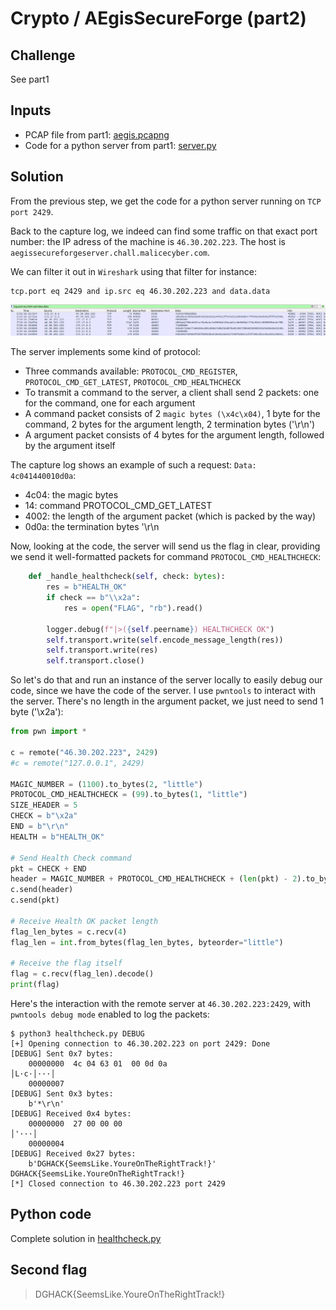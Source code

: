 # Crypto / AEgisSecureForge (part2)

## Challenge
See part1

## Inputs
- PCAP file from part1: [aegis.pcapng](./aegis.pcapng)
- Code for a python server from part1: [server.py](./server.py)

## Solution
From the previous step, we get the code for a python server running on `TCP port 2429`.

Back to the capture log, we indeed can find some traffic on that exact port number: the IP adress of the machine is `46.30.202.223`. The host is `aegissecureforgeserver.chall.malicecyber.com`.

We can filter it out in `Wireshark` using that filter for instance:
```
tcp.port eq 2429 and ip.src eq 46.30.202.223 and data.data
```

![port_2429.png](port_2429.png)

The server implements some kind of protocol:
- Three commands available: `PROTOCOL_CMD_REGISTER`, `PROTOCOL_CMD_GET_LATEST`, `PROTOCOL_CMD_HEALTHCHECK`
- To transmit a command to the server, a client shall send 2 packets: one for the command, one for each argument
- A command packet consists of 2 `magic bytes (\x4c\x04)`, 1 byte for the command, 2 bytes for the argument length, 2 termination bytes ('\r\n')
- A argument packet consists of 4 bytes for the argument length, followed by the argument itself

The capture log shows an example of such a request: `Data: 4c041440010d0a`:
- 4c04: the magic bytes
- 14: command PROTOCOL_CMD_GET_LATEST
- 4002: the length of the argument packet (which is packed by the way)
- 0d0a: the termination bytes '\r\n

Now, looking at the code, the server will send us the flag in clear, providing we send it well-formatted packets for command `PROTOCOL_CMD_HEALTHCHECK`:
```python
    def _handle_healthcheck(self, check: bytes):
        res = b"HEALTH_OK"
        if check == b"\\x2a":
            res = open("FLAG", "rb").read()

        logger.debug(f"|>({self.peername}) HEALTHCHECK OK")
        self.transport.write(self.encode_message_length(res))
        self.transport.write(res)
        self.transport.close()
```

So let's do that and run an instance of the server locally to easily debug our code, since we have the code of the server. I use `pwntools` to interact with the server. There's no length in the argument packet, we just need to send 1 byte ('\x2a'):

```python
from pwn import *

c = remote("46.30.202.223", 2429)
#c = remote("127.0.0.1", 2429)

MAGIC_NUMBER = (1100).to_bytes(2, "little")
PROTOCOL_CMD_HEALTHCHECK = (99).to_bytes(1, "little")
SIZE_HEADER = 5
CHECK = b"\x2a"
END = b"\r\n"
HEALTH = b"HEALTH_OK"

# Send Health Check command
pkt = CHECK + END
header = MAGIC_NUMBER + PROTOCOL_CMD_HEALTHCHECK + (len(pkt) - 2).to_bytes(2, "little") + END
c.send(header)
c.send(pkt)

# Receive Health OK packet length
flag_len_bytes = c.recv(4)
flag_len = int.from_bytes(flag_len_bytes, byteorder="little")

# Receive the flag itself
flag = c.recv(flag_len).decode()
print(flag)
```

Here's the interaction with the remote server at `46.30.202.223:2429`, with `pwntools debug mode` enabled to log the packets:
```console
$ python3 healthcheck.py DEBUG
[+] Opening connection to 46.30.202.223 on port 2429: Done
[DEBUG] Sent 0x7 bytes:
    00000000  4c 04 63 01  00 0d 0a                               │L·c·│···│
    00000007
[DEBUG] Sent 0x3 bytes:
    b'*\r\n'
[DEBUG] Received 0x4 bytes:
    00000000  27 00 00 00                                         │'···│
    00000004
[DEBUG] Received 0x27 bytes:
    b'DGHACK{SeemsLike.YoureOnTheRightTrack!}'
DGHACK{SeemsLike.YoureOnTheRightTrack!}
[*] Closed connection to 46.30.202.223 port 2429
```

## Python code
Complete solution in [healthcheck.py](./healthcheck.py)

## Second flag
> DGHACK{SeemsLike.YoureOnTheRightTrack!}
